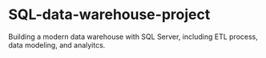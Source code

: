 # SQL-data-warehouse-project
Building a modern data warehouse with SQL Server, including ETL process, data modeling, and analyitcs.
